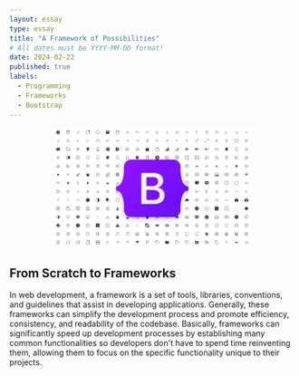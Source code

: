 ```yaml
---
layout: essay
type: essay
title: "A Framework of Possibilities"
# All dates must be YYYY-MM-DD format!
date: 2024-02-22
published: true
labels:
  - Programming
  - Frameworks
  - Bootstrap
---
```

<p align="center">
<img width="350px" class="img-fluid" src="../img/bootstrap.png">
</p>

## From Scratch to Frameworks
In web development, a framework is a set of tools, libraries, conventions, and guidelines that assist in developing applications. Generally, these frameworks can simplify the development process and promote efficiency, consistency, and readability of the codebase. Basically, frameworks can significantly speed up development processes by establishing many common functionalities so developers don't have to spend time reinventing them, allowing them to focus on the specific functionality unique to their projects.
